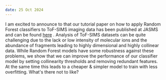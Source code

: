 ```yaml
---
date: 25 Oct 2024
---
```


I am excited to announce to that our tutorial paper on how to apply Random Forest classifiers to ToF-SIMS imaging data has been published at JASMS and can be found <a href="https://pubs.acs.org/doi/10.1021/jasms.4c00324" target="_blank"> here</a> . Analysis of ToF-SIMS datasets can be quite challenging due to the lack or low intensity of molecular ions and the abundance of fragments leading to highly dimensional and highly collinear data. While Random Forest models have some robustness against these problems, we show that we can improve the performance of our classifier model by setting collinearity thresholds and removing redundant features. At the same time this leads to a cheaper & simpler model to train with less overfitting. What's there not to like?
